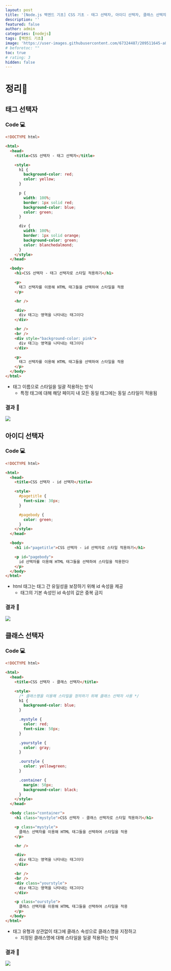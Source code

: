 ```yaml
---
layout: post
title: '[Node.js 백엔드 기초] CSS 기초 - 태그 선택자, 아이디 선택자, 클래스 선택자'
description: ''
featured: false
author: admin
categories: [nodejs]
tags: [백엔드 기초]
image: 'https://user-images.githubusercontent.com/67324487/209511645-a863df1c-c373-4a64-a236-e2ab305611ca.png'
# beforetoc: ""
toc: true
# rating: 3
hidden: false
---
```


# 정리📑

## 태그 선택자

### Code 💻

```html
<!DOCTYPE html>

<html>
  <head>
    <title>CSS 선택자 - 태그 선택자</title>

    <style>
      h1 {
        background-color: red;
        color: yellow;
      }

      p {
        width: 100%;
        border: 1px solid red;
        background-color: blue;
        color: green;
      }

      div {
        width: 100%;
        border: 1px solid orange;
        background-color: green;
        color: blanchedalmond;
      }
    </style>
  </head>

  <body>
    <h1>CSS 선택자 - 태그 선택자로 스타일 적용하기</h1>

    <p>
      태그 선택자를 이용해 HTML 태그들을 선택하여 스타일을 적용
    </p>

    <hr />

    <div>
      div 태그는 영역을 나타내는 태그이다
    </div>

    <br />
    <br />
    <div style="background-color: pink">
      div 태그는 영역을 나타내는 태그이다
    </div>

    <p>
      태그 선택자를 이용해 HTML 태그들을 선택하여 스타일을 적용
    </p>
  </body>
</html>
```

- 태그 이름으로 스타일을 일괄 적용하는 방식
  - 특정 태그에 대해 해당 페이지 내 모든 동일 태그에는 동일 스타일이 적용됨

### 결과 🚩

![](https://velog.velcdn.com/images/carmine/post/d6715c2b-f1f7-4fc8-9de1-063d1697091c/image.png)

## 아이디 선택자

### Code 💻

```html
<!DOCTYPE html>

<html>
  <head>
    <title>CSS 선택자 - id 선택자</title>

    <style>
      #pagetitle {
        font-size: 30px;
      }

      #pagebody {
        color: green;
      }
    </style>
  </head>

  <body>
    <h1 id="pagetitle">CSS 선택자 - id 선택자로 스타일 적용하기</h1>

    <p id="pagebody">
      id 선택자를 이용해 HTML 태그들을 선택하여 스타일을 적용한다
    </p>
  </body>
</html>
```

- html 태그는 태그 간 유일성을 보장하기 위해 id 속성을 제공
  - 태그의 기본 속성인 id 속성의 값은 중복 금지

### 결과 🚩

![](https://velog.velcdn.com/images/carmine/post/2eedd516-0655-4e8d-a620-a5f678fb4f73/image.png)

## 클래스 선택자

### Code 💻

```html
<!DOCTYPE html>

<html>
  <head>
    <title>CSS 선택자 - 클래스 선택자</title>

    <style>
      /* 클래스명을 이용해 스타일을 정의하기 위해 클래스 선택자 사용 */
      h1 {
        background-color: blue;
      }

      .mystyle {
        color: red;
        font-size: 50px;
      }

      .yourstyle {
        color: gray;
      }

      .ourstyle {
        color: yellowgreen;
      }

      .container {
        margin: 50px;
        background-color: black;
      }
    </style>
  </head>

  <body class="container">
    <h1 class="mystyle">CSS 선택자 - 클래스 선택자로 스타일 적용하기</h1>

    <p class="mystyle">
      클래스 선택자를 이용해 HTML 태그들을 선택하여 스타일을 적용
    </p>

    <hr />

    <div>
      div 태그는 영역을 나타내는 태그이다
    </div>

    <br />
    <br />
    <div class="yourstyle">
      div 태그는 영역을 나타내는 태그이다
    </div>

    <p class="ourstyle">
      클래스 선택자를 이용해 HTML 태그들을 선택하여 스타일을 적용
    </p>
  </body>
</html>
```

- 태그 유형과 상관없이 태그에 클래스 속성으로 클래스명을 지정하고
  - 지정된 클래스명에 대해 스타일을 일괄 적용하는 방식

### 결과 🚩

![](https://velog.velcdn.com/images/carmine/post/0374c9f1-cabe-4abe-8b44-5b056d2fbc7a/image.png)
